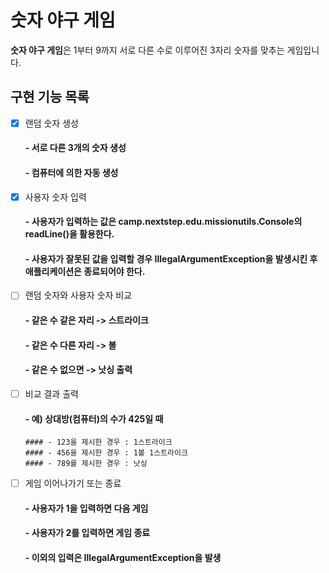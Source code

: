 # 숫자 야구 게임

**숫자 야구 게임**은 1부터 9까지 서로 다른 수로 이루어진 3자리 숫자를 맞추는 게임입니다.

## 구현 기능 목록

- [x] 랜덤 숫자 생성
  #### - 서로 다른 3개의 숫자 생성
  #### - 컴퓨터에 의한 자동 생성
- [x] 사용자 숫자 입력
  #### - 사용자가 입력하는 값은 camp.nextstep.edu.missionutils.Console의 readLine()을 활용한다.
  #### - 사용자가 잘못된 값을 입력할 경우 IllegalArgumentException을 발생시킨 후 애플리케이션은 종료되어야 한다.
- [ ] 랜덤 숫자와 사용자 숫자 비교
  #### - 같은 수 같은 자리 -> 스트라이크
  #### - 같은 수 다른 자리 -> 볼
  #### - 같은 수 없으면 -> 낫싱 출력
- [ ] 비교 결과 출력
  #### - 예) 상대방(컴퓨터)의 수가 425일 때
      #### - 123을 제시한 경우 : 1스트라이크
      #### - 456을 제시한 경우 : 1볼 1스트라이크
      #### - 789를 제시한 경우 : 낫싱
- [ ] 게임 이어나가기 또는 종료
  #### - 사용자가 1을 입력하면 다음 게임
  #### - 사용자가 2를 입력하면 게임 종료
  #### - 이외의 입력은 IllegalArgumentException을 발생
